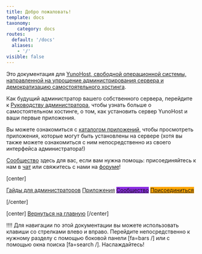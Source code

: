 ```yaml
---
title: Добро пожаловать!
template: docs
taxonomy:
    category: docs
routes:
  default: '/docs'
  aliases:
    - '/'
visible: false
---
```


Это документация для [YunoHost, свободной операционной системы, направленной на упрощение администрирования сервера и демократизацию самостоятельного хостинга](/whatsyunohost).

Как будущий администратор вашего собственного сервера, перейдите к [Руководству администратора](/admindoc), чтобы узнать больше о самостоятельном хостинге, о том, как установить сервер YunoHost и ваши первые приложения.

Вы можете ознакомиться с [каталогом приложений](/apps), чтобы просмотреть приложения, которые могут быть установлены на сервере (хотя вы также можете ознакомиться с ним непосредственно из своего интерфейса администратора!)

[Сообщество](/community) здесь для вас, если вам нужна помощь: присоединяйтесь к нам в [чат](/chat_rooms) или свяжитесь с нами на [форуме](/community/forum)!

[center]

<a href="/admindoc" class="btn btn-lg btn-primary inline"><i class="fa fa-cogs"></i> Гайды для администраторов</a>
<a href="/apps" class="btn btn-lg btn-success inline"><i class="fa fa-cubes"></i> Приложения</a>
<a href="/community" class="btn btn-lg btn-primary" style="background: blueviolet;border-color: blueviolet;"><i class="fa fa-users"></i> Сообщество</a>
<a href="/contribute" style="background: orange; border-color: orange;" class="btn btn-lg btn-error"><i class="fa fa-heart"></i> Присоединиться</a>

[/center]

[center]
<a href="https://yunohost.org/" class="btn btn-lg inline"><i class="fa fa-fw fa-arrow-left"></i> Вернуться на главную</a>
[/center]

!!!! Для навигации по этой документации вы можете использовать клавиши со стрелками влево и вправо. Перейдите непосредственно к нужному разделу с помощью боковой панели [fa=bars /] или с помощью окна поиска [fa=search /]. Наслаждайтесь!

